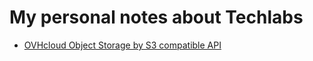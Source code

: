 # My personal notes about Techlabs

- [OVHcloud Object Storage by S3 compatible API](ob-s3/README.md)
